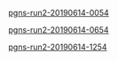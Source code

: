 [pgns-run2-20190614-0054](pgns-run2-20190614-0054.md)

[pgns-run2-20190614-0654](pgns-run2-20190614-0654.md)

[pgns-run2-20190614-1254](pgns-run2-20190614-1254.md)
